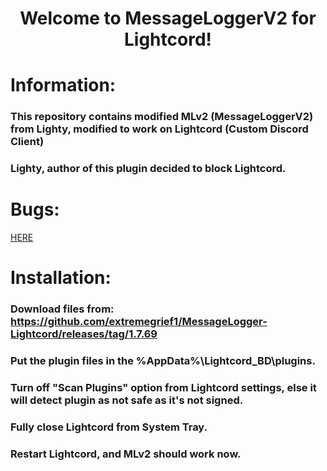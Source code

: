<h1 align="center">Welcome to MessageLoggerV2 for Lightcord!</h1>
<p>
</p>

# Information:
### This repository contains modified MLv2 (MessageLoggerV2) from Lighty, modified to work on Lightcord (Custom Discord Client)
### Lighty, author of this plugin decided to block Lightcord.

# Bugs:
[HERE](https://github.com/extremegrief1/MessageLogger-Lightcord/issues)

# Installation:
### Download files from: https://github.com/extremegrief1/MessageLogger-Lightcord/releases/tag/1.7.69
### Put the plugin files in the %AppData%\Lightcord_BD\plugins.
### Turn off "Scan Plugins" option from Lightcord settings, else it will detect plugin as not safe as it's not signed.
### Fully close Lightcord from System Tray.
### Restart Lightcord, and MLv2 should work now.
